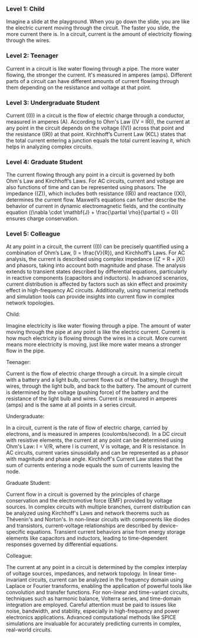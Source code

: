 ### Level 1:  Child

Imagine a slide at the playground. When you go down the slide, you are like the electric current moving through the circuit. The faster you slide, the more current there is. In a circuit, current is the amount of electricity flowing through the wires.

### Level 2:  Teenager

Current in a circuit is like water flowing through a pipe. The more water flowing, the stronger the current. It's measured in amperes (amps). Different parts of a circuit can have different amounts of current flowing through them depending on the resistance and voltage at that point.

### Level 3: Undergraduate Student

Current (\(I\)) in a circuit is the flow of electric charge through a conductor, measured in amperes (A). According to Ohm's Law (\(V = IR\)), the current at any point in the circuit depends on the voltage (\(V\)) across that point and the resistance (\(R\)) at that point. Kirchhoff’s Current Law (KCL) states that the total current entering a junction equals the total current leaving it, which helps in analyzing complex circuits.

### Level 4:  Graduate Student

The current flowing through any point in a circuit is governed by both Ohm's Law and Kirchhoff’s Laws. For AC circuits, current and voltage are also functions of time and can be represented using phasors. The impedance (\(Z\)), which includes both resistance (\(R\)) and reactance (\(X\)), determines the current flow. Maxwell’s equations can further describe the behavior of current in dynamic electromagnetic fields, and the continuity equation (\(\nabla \cdot \mathbf{J} + \frac{\partial \rho}{\partial t} = 0\)) ensures charge conservation.

### Level 5:  Colleague

At any point in a circuit, the current (\(I\)) can be precisely quantified using a combination of Ohm’s Law, \(I = \frac{V}{R}\), and Kirchhoff’s Laws. For AC analysis, the current is described using complex impedance (\(Z = R + jX\)) and phasors, taking into account both magnitude and phase. The analysis extends to transient states described by differential equations, particularly in reactive components (capacitors and inductors). In advanced scenarios, current distribution is affected by factors such as skin effect and proximity effect in high-frequency AC circuits. Additionally, using numerical methods and simulation tools can provide insights into current flow in complex network topologies.


Child:

Imagine electricity is like water flowing through a pipe. The amount of water moving through the pipe at any point is like the electric current. Current is how much electricity is flowing through the wires in a circuit. More current means more electricity is moving, just like more water means a stronger flow in the pipe.

Teenager:

Current is the flow of electric charge through a circuit. In a simple circuit with a battery and a light bulb, current flows out of the battery, through the wires, through the light bulb, and back to the battery. The amount of current is determined by the voltage (pushing force) of the battery and the resistance of the light bulb and wires. Current is measured in amperes (amps) and is the same at all points in a series circuit.

Undergraduate:

In a circuit, current is the rate of flow of electric charge,  carried by electrons, and is measured in amperes (coulombs/second). In a DC circuit with resistive elements, the current at any point can be determined using Ohm's Law: I = V/R, where I is current, V is voltage, and R is resistance. In AC circuits, current varies sinusoidally and can be represented as a phasor with magnitude and phase angle. Kirchhoff's Current Law states that the sum of currents entering a node equals the sum of currents leaving the node.

Graduate Student:

Current flow in a circuit is governed by the principles of charge conservation and the electromotive force (EMF) provided by voltage sources. In complex circuits with multiple branches, current distribution can be analyzed using Kirchhoff's Laws and network theorems such as Thévenin's and Norton's. In non-linear circuits with components like diodes and transistors, current-voltage relationships are described by device-specific equations. Transient current behaviors arise from energy storage elements like capacitors and inductors, leading to time-dependent responses governed by differential equations.

Colleague:

The current at any point in a circuit is determined by the complex interplay of voltage sources, impedances, and network topology. In linear time-invariant circuits, current can be analyzed in the frequency domain using Laplace or Fourier transforms, enabling the application of powerful tools like convolution and transfer functions. For non-linear and time-variant circuits, techniques such as harmonic balance, Volterra series, and time-domain integration are employed. Careful attention must be paid to issues like noise, bandwidth, and stability, especially in high-frequency and power electronics applications. Advanced computational methods like SPICE simulations are invaluable for accurately predicting currents in complex, real-world circuits.
